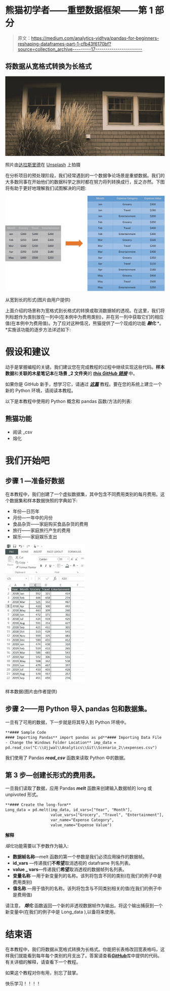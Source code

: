 # 熊猫初学者——重塑数据框架——第 1 部分

> 原文：<https://medium.com/analytics-vidhya/pandas-for-beginners-reshaping-dataframes-part-1-cfb43f6170bf?source=collection_archive---------17----------------------->

## 将数据从宽格式转换为长格式

![](img/8b459e0f70b941c9b3ae2f2623a049b6.png)

照片由[达拉斯里德](https://unsplash.com/@dallasreedy?utm_source=medium&utm_medium=referral)在 [Unsplash](https://unsplash.com?utm_source=medium&utm_medium=referral) 上拍摄

在分析项目的预处理阶段，我们经常遇到的一个数据争论场景是重塑数据。我们的大多数同事在开始他们的数据科学之旅时都在努力将列转换成行，反之亦然。下图将有助于更好地理解我们试图解决的问题:

![](img/76dc741dacc33514acb53040ee96ce9c.png)

从宽到长的形式(图片由用户提供)

上面介绍的场景称为宽格式到长格式的转换或取消数据帧的透视。在这里，我们将列标题作为类别放在一列中(在本例中为费用类别)，并在另一列中获取它们的相应值(在本例中为费用值)。为了应对这种情况，熊猫提供了一个现成的功能 ***融化*** *。*实施该功能的逐步方法详述如下:

# 假设和建议

动手是掌握编程的关键。我们建议您在完成教程的过程中继续实现这些代码。**样本数据**和**关联的木星笔记本**在**场景 _2 文件夹**的 [***this GitHub 链接***](https://github.com/dalmiaujjwal/Data_Wrangling_Tips_Tricks) 中。

如果你是 GitHub 新手，想学习它，请通过 [***这篇***](https://towardsdatascience.com/must-know-tools-for-data-scientists-114d0b52b0a9) 教程。要在您的系统上建立一个新的 Python 环境，请阅读本教程。

以下是本教程中使用的 Python 概念和 pandas 函数/方法的列表:

## 熊猫功能

*   阅读 _csv
*   熔化

# 我们开始吧

## 步骤 1 —准备好数据

在本教程中，我们创建了一个虚拟数据集，其中包含不同费用类别的每月费用。这个数据集和样本数据快照的字典如下:

*   年份—日历年
*   月份—一年中的月份
*   食品杂货——家庭购买食品杂货的费用
*   旅行——家庭旅行产生的费用
*   娱乐——家庭娱乐支出

![](img/bcf7fac09d3d09cd0308b05e982f8bb2.png)

样本数据(图片由作者提供)

## 步骤 2——用 Python 导入 pandas 包和数据集。

一旦有了可用的数据，下一步就是将其导入到 Python 环境中。

```
**#### Sample Code
#### Importing Pandas** import pandas as pd**#### Importing Data File - Change the Windows Folder Location** imp_data = pd.read_csv("C:\\Ujjwal\\Analytics\\Git\\Scenario_2\\expenses.csv")
```

我们使用了 Pandas ***read_csv*** 函数来读取 Python 中的数据。

## 第 3 步—创建长形式的费用表。

一旦我们读取了数据，应用 Pandas ***melt*** 函数来创建输入数据帧的 long 或 unpivoted 形式。

```
**#### Create the long-form**
Long_data = pd.melt(imp_data, id_vars=["Year", "Month"], 
                    value_vars=["Grocery", "Travel", "Entertainment"], 
                    var_name="Expense Category", 
                    value_name="Expense Value")
```

**解释**

*熔化*功能需要以下参数作为输入:

*   **数据帧名称**—melt 函数的第一个参数是我们必须应用操作的数据帧。
*   **id_vars** —传递我们**不希望**取消透视的 dataframe 列名列表。
*   **value _ vars**—传递我们**希望**取消透视的数据帧列名列表。
*   **变量名称** —用于新变量列的名称。该列将包含不同的类别(在我们的例子中是费用类别)
*   **值名称** —用于值列的名称。该列将包含与不同类别相关的值(在我们的例子中是费用值)

请注意， ***熔化*** 函数返回一个新的非透视数据帧作为输出。将这个输出捕获到一个新变量中(在我们的例子中是 Long_data ),以备将来使用。

# 结束语

在本教程中，我们将数据从宽格式转换为长格式。你能把长表格改回宽表格吗，这样我们就能看到每年每个类别的月支出了。答案请查看[***GitHub***](https://github.com/dalmiaujjwal/Data_Wrangling_Tips_Tricks)库中提供的代码。有关详细的解释，请查看下一个教程。

如果这个教程对你有用，别忘了鼓掌。

快乐学习！！！！
